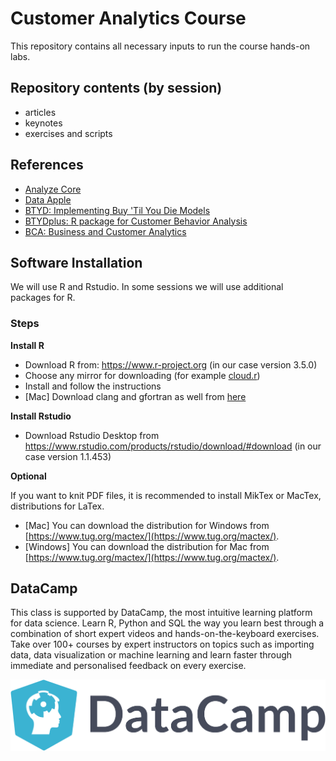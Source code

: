 # Customer Analytics Course

This repository contains all necessary inputs to run the course hands-on labs. 

## Repository contents (by session)

  - articles
  - keynotes
  - exercises and scripts

## References

 - [Analyze Core](http://analyzecore.com)
 - [Data Apple](http://www.dataapple.net)
 - [BTYD: Implementing Buy 'Til You Die Models](http://cran.r-project.org/web/packages/BTYD/)
 - [BTYDplus: R package for Customer Behavior Analysis](https://github.com/mplatzer/BTYDplus)
 - [BCA: Business and Customer Analytics](http://cran.r-project.org/web/packages/BCA/) 
 
## Software Installation

We will use R and Rstudio. In some sessions we will use additional packages for R.

### Steps

**Install R**

  - Download R from: https://www.r-project.org (in our case version 3.5.0)
  - Choose any mirror for downloading (for example [cloud.r](https://cloud.r-project.org))
  - Install and follow the instructions
  - [Mac] Download clang and gfortran as well from [here](https://cloud.r-project.org/bin/macosx/tools/)

**Install Rstudio**

  - Download Rstudio Desktop from https://www.rstudio.com/products/rstudio/download/#download (in our case version 1.1.453)

**Optional**

If you want to knit PDF files, it is recommended to install MikTex or MacTex, distributions for LaTex.

  - [Mac] You can download the distribution for Windows from [https://www.tug.org/mactex/](https://www.tug.org/mactex/).
  - [Windows] You can download the distribution for Mac from [https://www.tug.org/mactex/](https://www.tug.org/mactex/).
  
## DataCamp  

This class is supported by DataCamp, the most intuitive learning platform for data science. Learn R, Python and SQL the way you learn best through a combination of short expert videos and hands-on-the-keyboard exercises. Take over 100+ courses by expert instructors on topics such as importing data, data visualization or machine learning and learn faster through immediate and personalised feedback on every exercise.

![Source: WhereScape](images/DataCamp_Horizontal_RGB-d196011f63ebda76dc5c9772425cf9541b8639af842d5e5476ef10f2460ed1e4.png)

